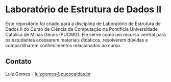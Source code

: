 # Laboratório de Estrutura de Dados II
Este repositório foi criado para a disciplina de Laboratório de Estrutura de Dados II do Curso de Ciência da Computação na Pontifícia Universidade Católica de Minas Gerais (PUCMG). Ele serve como um recurso central para os estudantes acessarem materiais didáticos, resolverem dúvidas e compartilharem conhecimentos relacionados ao curso.

## Contato
Luiz Gomes - luizgomes@pucpcaldas.br
